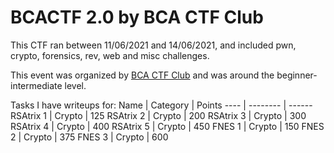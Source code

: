 # BCACTF 2.0 by BCA CTF Club

This CTF ran between 11/06/2021 and 14/06/2021, and included pwn, crypto, forensics, rev, web and misc challenges.

This event was organized by [BCA CTF Club](https://github.com/BCACTF) and was around the beginner-intermediate level.

Tasks I have writeups for:
Name | Category | Points
---- | -------- | ------
RSAtrix 1 | Crypto | 125
RSAtrix 2 | Crypto | 200
RSAtrix 3 | Crypto | 300
RSAtrix 4 | Crypto | 400
RSAtrix 5 | Crypto | 450
FNES 1 | Crypto | 150
FNES 2 | Crypto | 375
FNES 3 | Crypto | 600
